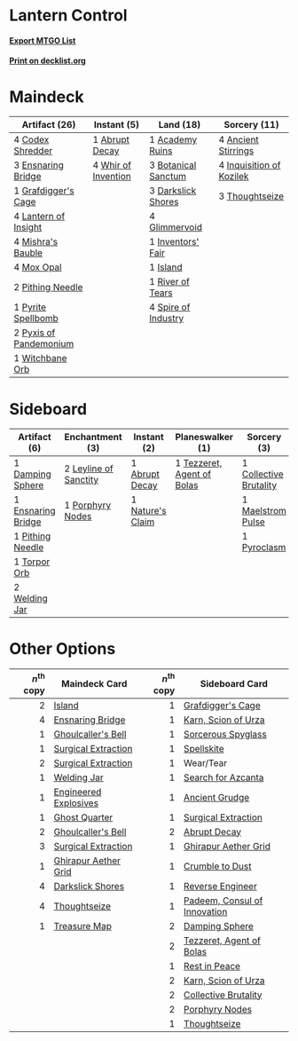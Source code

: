 # Lantern Control

#### [Export MTGO List](../collection/Lantern%20Control/Lantern%20Control.txt)
#### [Print on decklist.org](http://decklist.org/?deckmain=1%09Abrupt%20Decay%0A1%09Academy%20Ruins%0A4%09Ancient%20Stirrings%0A3%09Botanical%20Sanctum%0A4%09Codex%20Shredder%0A3%09Darkslick%20Shores%0A3%09Ensnaring%20Bridge%0A4%09Glimmervoid%0A1%09Grafdigger's%20Cage%0A4%09Inquisition%20of%20Kozilek%0A1%09Inventors'%20Fair%0A1%09Island%0A4%09Lantern%20of%20Insight%0A4%09Mishra's%20Bauble%0A4%09Mox%20Opal%0A2%09Pithing%20Needle%0A1%09Pyrite%20Spellbomb%0A2%09Pyxis%20of%20Pandemonium%0A1%09River%20of%20Tears%0A4%09Spire%20of%20Industry%0A3%09Thoughtseize%0A4%09Whir%20of%20Invention%0A1%09Witchbane%20Orb&deckside=1%09Abrupt%20Decay%0A1%09Collective%20Brutality%0A1%09Damping%20Sphere%0A1%09Ensnaring%20Bridge%0A2%09Leyline%20of%20Sanctity%0A1%09Maelstrom%20Pulse%0A1%09Nature's%20Claim%0A1%09Pithing%20Needle%0A1%09Porphyry%20Nodes%0A1%09Pyroclasm%0A1%09Tezzeret,%20Agent%20of%20Bolas%0A1%09Torpor%20Orb%0A2%09Welding%20Jar)
# Maindeck

|                                          Artifact (26)                                          |                                         Instant (5)                                          |                                          Land (18)                                           |                                           Sorcery (11)                                            |
|-------------------------------------------------------------------------------------------------|----------------------------------------------------------------------------------------------|----------------------------------------------------------------------------------------------|---------------------------------------------------------------------------------------------------|
|4 [Codex Shredder](http://gatherer.wizards.com/Pages/Card/Details.aspx?multiverseid=253635)      |1 [Abrupt Decay](http://gatherer.wizards.com/Pages/Card/Details.aspx?multiverseid=425971)     |1 [Academy Ruins](http://gatherer.wizards.com/Pages/Card/Details.aspx?multiverseid=370424)    |4 [Ancient Stirrings](http://gatherer.wizards.com/Pages/Card/Details.aspx?multiverseid=442148)     |
|3 [Ensnaring Bridge](http://gatherer.wizards.com/Pages/Card/Details.aspx?multiverseid=442213)    |4 [Whir of Invention](http://gatherer.wizards.com/Pages/Card/Details.aspx?multiverseid=423716)|3 [Botanical Sanctum](http://gatherer.wizards.com/Pages/Card/Details.aspx?multiverseid=417817)|4 [Inquisition of Kozilek](http://gatherer.wizards.com/Pages/Card/Details.aspx?multiverseid=425900)|
|1 [Grafdigger's Cage](http://gatherer.wizards.com/Pages/Card/Details.aspx?multiverseid=426046)   |                                                                                              |3 [Darkslick Shores](http://gatherer.wizards.com/Pages/Card/Details.aspx?multiverseid=209400) |3 [Thoughtseize](http://gatherer.wizards.com/Pages/Card/Details.aspx?multiverseid=438676)          |
|4 [Lantern of Insight](http://gatherer.wizards.com/Pages/Card/Details.aspx?multiverseid=73927)   |                                                                                              |4 [Glimmervoid](http://gatherer.wizards.com/Pages/Card/Details.aspx?multiverseid=370425)      |                                                                                                   |
|4 [Mishra's Bauble](http://gatherer.wizards.com/Pages/Card/Details.aspx?multiverseid=438787)     |                                                                                              |1 [Inventors' Fair](http://gatherer.wizards.com/Pages/Card/Details.aspx?multiverseid=417820)  |                                                                                                   |
|4 [Mox Opal](http://gatherer.wizards.com/Pages/Card/Details.aspx?multiverseid=397719)            |                                                                                              |1 [Island](http://gatherer.wizards.com/Pages/Card/Details.aspx?multiverseid=439602)           |                                                                                                   |
|2 [Pithing Needle](http://gatherer.wizards.com/Pages/Card/Details.aspx?multiverseid=425815)      |                                                                                              |1 [River of Tears](http://gatherer.wizards.com/Pages/Card/Details.aspx?multiverseid=438812)   |                                                                                                   |
|1 [Pyrite Spellbomb](http://gatherer.wizards.com/Pages/Card/Details.aspx?multiverseid=370512)    |                                                                                              |4 [Spire of Industry](http://gatherer.wizards.com/Pages/Card/Details.aspx?multiverseid=423851)|                                                                                                   |
|2 [Pyxis of Pandemonium](http://gatherer.wizards.com/Pages/Card/Details.aspx?multiverseid=373669)|                                                                                              |                                                                                              |                                                                                                   |
|1 [Witchbane Orb](http://gatherer.wizards.com/Pages/Card/Details.aspx?multiverseid=233240)       |                                                                                              |                                                                                              |                                                                                                   |


# Sideboard

|                                        Artifact (6)                                         |                                        Enchantment (3)                                         |                                        Instant (2)                                        |                                          Planeswalker (1)                                           |                                           Sorcery (3)                                           |
|---------------------------------------------------------------------------------------------|------------------------------------------------------------------------------------------------|-------------------------------------------------------------------------------------------|-----------------------------------------------------------------------------------------------------|-------------------------------------------------------------------------------------------------|
|1 [Damping Sphere](http://gatherer.wizards.com/Pages/Card/Details.aspx?multiverseid=443101)  |2 [Leyline of Sanctity](http://gatherer.wizards.com/Pages/Card/Details.aspx?multiverseid=397677)|1 [Abrupt Decay](http://gatherer.wizards.com/Pages/Card/Details.aspx?multiverseid=425971)  |1 [Tezzeret, Agent of Bolas](http://gatherer.wizards.com/Pages/Card/Details.aspx?multiverseid=214065)|1 [Collective Brutality](http://gatherer.wizards.com/Pages/Card/Details.aspx?multiverseid=414380)|
|1 [Ensnaring Bridge](http://gatherer.wizards.com/Pages/Card/Details.aspx?multiverseid=442213)|1 [Porphyry Nodes](http://gatherer.wizards.com/Pages/Card/Details.aspx?multiverseid=124470)     |1 [Nature's Claim](http://gatherer.wizards.com/Pages/Card/Details.aspx?multiverseid=438743)|                                                                                                     |1 [Maelstrom Pulse](http://gatherer.wizards.com/Pages/Card/Details.aspx?multiverseid=370521)     |
|1 [Pithing Needle](http://gatherer.wizards.com/Pages/Card/Details.aspx?multiverseid=425815)  |                                                                                                |                                                                                           |                                                                                                     |1 [Pyroclasm](http://gatherer.wizards.com/Pages/Card/Details.aspx?multiverseid=4354)             |
|1 [Torpor Orb](http://gatherer.wizards.com/Pages/Card/Details.aspx?multiverseid=233069)      |                                                                                                |                                                                                           |                                                                                                     |                                                                                                 |
|2 [Welding Jar](http://gatherer.wizards.com/Pages/Card/Details.aspx?multiverseid=48328)      |                                                                                                |                                                                                           |                                                                                                     |                                                                                                 |


# Other Options

|*n*<sup>th</sup> copy|                                         Maindeck Card                                          |*n*<sup>th</sup> copy|                                            Sideboard Card                                             |
|--------------------:|------------------------------------------------------------------------------------------------|--------------------:|-------------------------------------------------------------------------------------------------------|
|                    2|[Island](http://gatherer.wizards.com/Pages/Card/Details.aspx?multiverseid=439602)               |                    1|[Grafdigger's Cage](http://gatherer.wizards.com/Pages/Card/Details.aspx?multiverseid=426046)           |
|                    4|[Ensnaring Bridge](http://gatherer.wizards.com/Pages/Card/Details.aspx?multiverseid=442213)     |                    1|[Karn, Scion of Urza](http://gatherer.wizards.com/Pages/Card/Details.aspx?multiverseid=442889)         |
|                    1|[Ghoulcaller's Bell](http://gatherer.wizards.com/Pages/Card/Details.aspx?multiverseid=237362)   |                    1|[Sorcerous Spyglass](http://gatherer.wizards.com/Pages/Card/Details.aspx?multiverseid=435407)          |
|                    1|[Surgical Extraction](http://gatherer.wizards.com/Pages/Card/Details.aspx?multiverseid=397706)  |                    1|[Spellskite](http://gatherer.wizards.com/Pages/Card/Details.aspx?multiverseid=397743)                  |
|                    2|[Surgical Extraction](http://gatherer.wizards.com/Pages/Card/Details.aspx?multiverseid=397706)  |                    1|Wear/Tear                                                                                              |
|                    1|[Welding Jar](http://gatherer.wizards.com/Pages/Card/Details.aspx?multiverseid=48328)           |                    1|[Search for Azcanta](http://gatherer.wizards.com/Pages/Card/Details.aspx?multiverseid=435226)          |
|                    1|[Engineered Explosives](http://gatherer.wizards.com/Pages/Card/Details.aspx?multiverseid=370549)|                    1|[Ancient Grudge](http://gatherer.wizards.com/Pages/Card/Details.aspx?multiverseid=425913)              |
|                    1|[Ghost Quarter](http://gatherer.wizards.com/Pages/Card/Details.aspx?multiverseid=430470)        |                    1|[Surgical Extraction](http://gatherer.wizards.com/Pages/Card/Details.aspx?multiverseid=397706)         |
|                    2|[Ghoulcaller's Bell](http://gatherer.wizards.com/Pages/Card/Details.aspx?multiverseid=237362)   |                    2|[Abrupt Decay](http://gatherer.wizards.com/Pages/Card/Details.aspx?multiverseid=425971)                |
|                    3|[Surgical Extraction](http://gatherer.wizards.com/Pages/Card/Details.aspx?multiverseid=397706)  |                    1|[Ghirapur Aether Grid](http://gatherer.wizards.com/Pages/Card/Details.aspx?multiverseid=398517)        |
|                    1|[Ghirapur Aether Grid](http://gatherer.wizards.com/Pages/Card/Details.aspx?multiverseid=398517) |                    1|[Crumble to Dust](http://gatherer.wizards.com/Pages/Card/Details.aspx?multiverseid=401850)             |
|                    4|[Darkslick Shores](http://gatherer.wizards.com/Pages/Card/Details.aspx?multiverseid=209400)     |                    1|[Reverse Engineer](http://gatherer.wizards.com/Pages/Card/Details.aspx?multiverseid=423709)            |
|                    4|[Thoughtseize](http://gatherer.wizards.com/Pages/Card/Details.aspx?multiverseid=438676)         |                    1|[Padeem, Consul of Innovation](http://gatherer.wizards.com/Pages/Card/Details.aspx?multiverseid=417632)|
|                    1|[Treasure Map](http://gatherer.wizards.com/Pages/Card/Details.aspx?multiverseid=435410)         |                    2|[Damping Sphere](http://gatherer.wizards.com/Pages/Card/Details.aspx?multiverseid=443101)              |
|                     |                                                                                                |                    2|[Tezzeret, Agent of Bolas](http://gatherer.wizards.com/Pages/Card/Details.aspx?multiverseid=214065)    |
|                     |                                                                                                |                    1|[Rest in Peace](http://gatherer.wizards.com/Pages/Card/Details.aspx?multiverseid=442021)               |
|                     |                                                                                                |                    2|[Karn, Scion of Urza](http://gatherer.wizards.com/Pages/Card/Details.aspx?multiverseid=442889)         |
|                     |                                                                                                |                    2|[Collective Brutality](http://gatherer.wizards.com/Pages/Card/Details.aspx?multiverseid=414380)        |
|                     |                                                                                                |                    2|[Porphyry Nodes](http://gatherer.wizards.com/Pages/Card/Details.aspx?multiverseid=124470)              |
|                     |                                                                                                |                    1|[Thoughtseize](http://gatherer.wizards.com/Pages/Card/Details.aspx?multiverseid=438676)                |

